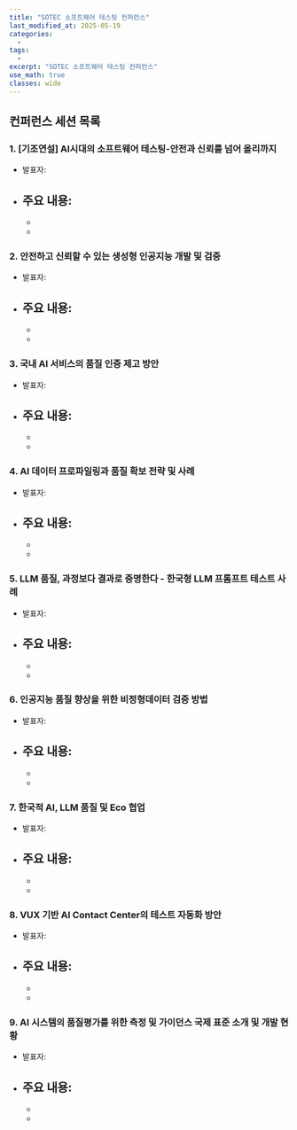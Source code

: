```yaml
---
title: "SOTEC 소프트웨어 테스팅 컨퍼런스"
last_modified_at: 2025-05-19
categories:
  - 
tags:
  - 
excerpt: "SOTEC 소프트웨어 테스팅 컨퍼런스"
use_math: true
classes: wide
---
```



## 컨퍼런스 세션 목록

### 1. [기조연설] AI시대의 소프트웨어 테스팅-안전과 신뢰를 넘어 올리까지
- 발표자: 
- 주요 내용:
  - 
  - 
  - 

### 2. 안전하고 신뢰할 수 있는 생성형 인공지능 개발 및 검증
- 발표자: 
- 주요 내용:
  - 
  - 
  - 

### 3. 국내 AI 서비스의 품질 인증 제고 방안
- 발표자: 
- 주요 내용:
  - 
  - 
  - 

### 4. AI 데이터 프로파일링과 품질 확보 전략 및 사례
- 발표자: 
- 주요 내용:
  - 
  - 
  - 

### 5. LLM 품질, 과정보다 결과로 증명한다 - 한국형 LLM 프롬프트 테스트 사례
- 발표자: 
- 주요 내용:
  - 
  - 
  - 

### 6. 인공지능 품질 향상을 위한 비정형데이터 검증 방법
- 발표자: 
- 주요 내용:
  - 
  - 
  - 

### 7. 한국적 AI, LLM 품질 및 Eco 협업
- 발표자: 
- 주요 내용:
  - 
  - 
  - 

### 8. VUX 기반 AI Contact Center의 테스트 자동화 방안
- 발표자: 
- 주요 내용:
  - 
  - 
  - 

### 9. AI 시스템의 품질평가를 위한 측정 및 가이던스 국제 표준 소개 및 개발 현황
- 발표자: 
- 주요 내용:
  - 
  - 
  - 
